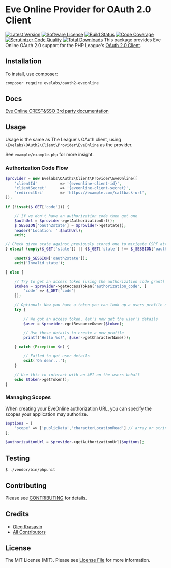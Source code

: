 # Eve Online Provider for OAuth 2.0 Client
[![Latest Version](https://poser.pugx.org/evelabs/oauth2-eveonline/v/stable)](https://packagist.org/packages/evelabs/oauth2-eveonline)
[![Software License](https://img.shields.io/badge/license-MIT-blue.svg)](LICENSE.md)
[![Build Status](https://travis-ci.org/EvELabs/oauth2-eveonline.svg?branch=master)](https://travis-ci.org/EvELabs/oauth2-eveonline)
[![Code Coverage](https://scrutinizer-ci.com/g/EvELabs/oauth2-eveonline/badges/coverage.png?b=master)](https://scrutinizer-ci.com/g/EvELabs/oauth2-eveonline/?branch=master)
[![Scrutinizer Code Quality](https://scrutinizer-ci.com/g/EvELabs/oauth2-eveonline/badges/quality-score.png?b=master)](https://scrutinizer-ci.com/g/EvELabs/oauth2-eveonline/?branch=master)
[![Total Downloads](https://poser.pugx.org/evelabs/oauth2-eveonline/downloads)](https://packagist.org/packages/evelabs/oauth2-eveonline)
This package provides Eve Online OAuth 2.0 support for the PHP League's [OAuth 2.0 Client](https://github.com/thephpleague/oauth2-client).

## Installation

To install, use composer:

```
composer require evelabs/oauth2-eveonline
```

## Docs

[Eve Online CREST&SSO 3rd party documentation](http://eveonline-third-party-documentation.readthedocs.org/en/latest/crest/authentication/)

## Usage

Usage is the same as The League's OAuth client, using `\Evelabs\OAuth2\Client\Provider\EveOnline` as the provider.

See `example/example.php` for more insight.

### Authorization Code Flow

```php
$provider = new Evelabs\OAuth2\Client\Provider\EveOnline([
    'clientId'          => '{eveonline-client-id}',
    'clientSecret'      => '{eveonline-client-secret}',
    'redirectUri'       => 'https://example.com/callback-url',
]);

if (!isset($_GET['code'])) {

    // If we don't have an authorization code then get one
    $authUrl = $provider->getAuthorizationUrl();
    $_SESSION['oauth2state'] = $provider->getState();
    header('Location: '.$authUrl);
    exit;

// Check given state against previously stored one to mitigate CSRF attack
} elseif (empty($_GET['state']) || ($_GET['state'] !== $_SESSION['oauth2state'])) {

    unset($_SESSION['oauth2state']);
    exit('Invalid state');

} else {

    // Try to get an access token (using the authorization code grant)
    $token = $provider->getAccessToken('authorization_code', [
        'code' => $_GET['code']
    ]);

    // Optional: Now you have a token you can look up a users profile data
    try {

        // We got an access token, let's now get the user's details
        $user = $provider->getResourceOwner($token);

        // Use these details to create a new profile
        printf('Hello %s!', $user->getCharacterName());

    } catch (Exception $e) {

        // Failed to get user details
        exit('Oh dear...');
    }

    // Use this to interact with an API on the users behalf
    echo $token->getToken();
}
```

### Managing Scopes

When creating your EveOnline authorization URL, you can specify the scopes your application may authorize.

```php
$options = [
    'scope' => ['publicData','characterLocationRead'] // array or string
];

$authorizationUrl = $provider->getAuthorizationUrl($options);
```

## Testing

``` bash
$ ./vendor/bin/phpunit
```

## Contributing

Please see [CONTRIBUTING](https://github.com/thephpleague/oauth2-linkedin/blob/master/CONTRIBUTING.md) for details.


## Credits

- [Oleg Krasavin](https://github.com/okwinza)
- [All Contributors](https://github.com/evelabs/oauth2-eveonline/contributors)


## License

The MIT License (MIT). Please see [License File](https://github.com/evelabs/oauth2-eveonline/blob/master/LICENSE) for more information.
